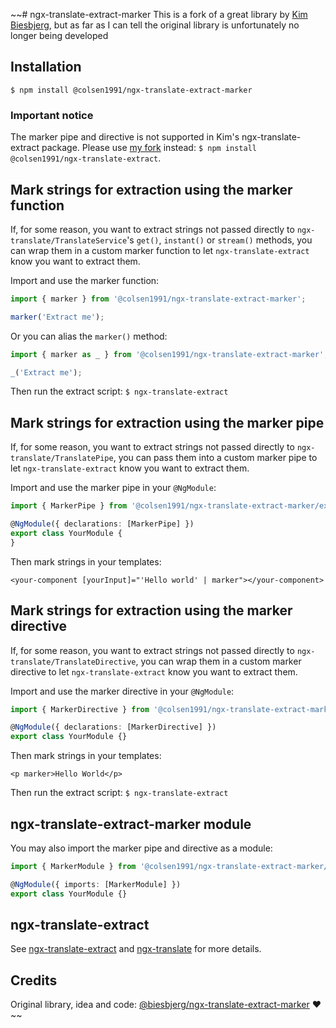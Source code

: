 ~~# ngx-translate-extract-marker
This is a fork of a great library by [Kim Biesbjerg](https://github.com/biesbjerg), but as far as I can tell the original library is unfortunately no longer being developed

## Installation
`$ npm install @colsen1991/ngx-translate-extract-marker`

### Important notice
The marker pipe and directive is not supported in Kim's ngx-translate-extract package.
Please use [my fork](https://github.com/colsen1991/ngx-translate-extract) instead: `$ npm install @colsen1991/ngx-translate-extract`.


## Mark strings for extraction using the marker function
If, for some reason, you want to extract strings not passed directly to `ngx-translate/TranslateService`'s `get()`, `instant()` or `stream()` methods, you can wrap them in a custom marker function to let `ngx-translate-extract` know you want to extract them.

Import and use the marker function:

```ts
import { marker } from '@colsen1991/ngx-translate-extract-marker';

marker('Extract me');
```

Or you can alias the `marker()` method:

```ts
import { marker as _ } from '@colsen1991/ngx-translate-extract-marker';

_('Extract me');
```

Then run the extract script: `$ ngx-translate-extract`

## Mark strings for extraction using the marker pipe
If, for some reason, you want to extract strings not passed directly to `ngx-translate/TranslatePipe`, you can pass them into a custom marker pipe to let `ngx-translate-extract` know you want to extract them.

Import and use the marker pipe in your `@NgModule`:

```ts
import { MarkerPipe } from '@colsen1991/ngx-translate-extract-marker/extras';

@NgModule({ declarations: [MarkerPipe] })
export class YourModule {
}
```

Then mark strings in your templates:

```angular2html
<your-component [yourInput]="'Hello world' | marker"></your-component>
```

## Mark strings for extraction using the marker directive
If, for some reason, you want to extract strings not passed directly to `ngx-translate/TranslateDirective`, you can wrap them in a custom marker directive to let `ngx-translate-extract` know you want to extract them.

Import and use the marker directive in your `@NgModule`:

```ts
import { MarkerDirective } from '@colsen1991/ngx-translate-extract-marker/extras';

@NgModule({ declarations: [MarkerDirective] })
export class YourModule {}
```

Then mark strings in your templates:

```angular2html
<p marker>Hello World</p>
```

Then run the extract script: `$ ngx-translate-extract`

## ngx-translate-extract-marker module
You may also import the marker pipe and directive as a module:

```ts
import { MarkerModule } from '@colsen1991/ngx-translate-extract-marker/extras';

@NgModule({ imports: [MarkerModule] })
export class YourModule {}
```

## ngx-translate-extract
See [ngx-translate-extract](https://github.com/colsen1991/ngx-translate-extract) and [ngx-translate](https://github.com/ngx-translate/core) for more details.

## Credits
Original library, idea and code: [@biesbjerg/ngx-translate-extract-marker](https://github.com/biesbjerg/ngx-translate-extract-marker) ❤️~~
